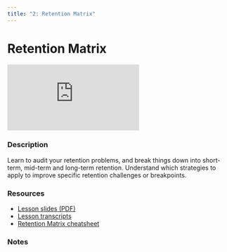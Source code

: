 ```yaml
---
title: "2: Retention Matrix"
---
```


# Retention Matrix

<div class='embed-container'><iframe src='https://player.vimeo.com/video/322722516' frameborder='0' webkitAllowFullScreen mozallowfullscreen allowFullScreen></iframe></div>

### Description

Learn to audit your retention problems, and break things down into short-term, mid-term and long-term retention. Understand which strategies to apply to improve specific retention challenges or breakpoints.

### Resources

- [Lesson slides (PDF)](https://drive.google.com/open?id=12eygISg4HFgKE4YsbDsxTawJE97e2Cao)
- [Lesson transcripts](https://wvww.googledrive.com/file_public_link)
- [Retention Matrix cheatsheet](https://drive.google.com/open?id=13LhTs1UxkZ5Amhlgq3aT48BLHfIbbmQ1)

### Notes